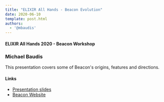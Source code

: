 ```yaml
---
title: "ELIXIR All Hands - Beacon Evolution"
date: 2020-06-10
template: post.html 
authors:
  - '@mbaudis'
---
```


#### ELIXIR All Hands 2020 - Beacon Workshop
### Michael Baudis

This presentation covers some of Beacon's
origins, features and directions.

#### Links

* [Presentation slides](http://info.baudisgroup.org/pdf/2020-06-10___Michael-Baudis__Beacon-evolution__ELIXIR-All-Hands-slides.pdf)
* [Beacon Website](http://beacon-project.io)
